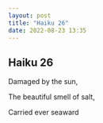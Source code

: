 ```yaml
---
layout: post
title: "Haiku 26"
date: 2022-08-23 13:35
---
```

Haiku 26
-

Damaged by the sun,

The beautiful smell of salt,

Carried ever seaward
